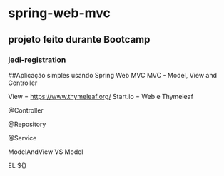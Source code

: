 #  spring-web-mvc 
## projeto feito durante Bootcamp
### jedi-registration

##Aplicação simples usando Spring Web MVC
MVC - Model, View and Controller

View = https://www.thymeleaf.org/
Start.io = Web e Thymeleaf

@Controller

@Repository

@Service

ModelAndView VS Model

EL ${}

